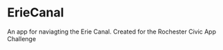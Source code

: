 ErieCanal
=========

An app for naviagting the Erie Canal. Created for the Rochester Civic App Challenge
